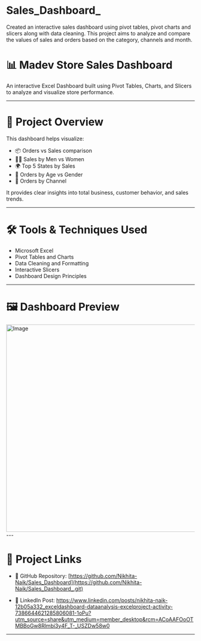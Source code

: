 # Sales_Dashboard_
Created an interactive sales dashboard using pivot tables, pivot charts and slicers along with data cleaning. This project aims to analyze and compare the values of sales and orders based on the category, channels and month.
# 📊 Madev Store Sales Dashboard

An interactive Excel Dashboard built using Pivot Tables, Charts, and Slicers to analyze and visualize store performance.

---

# 🧠 Project Overview
This dashboard helps visualize:
- 📦 Orders vs Sales comparison
- 👩‍🦰 Sales by Men vs Women
- 🌍 Top 5 States by Sales
- 🧓 Orders by Age vs Gender
- 🛒 Orders by Channel

It provides clear insights into total business, customer behavior, and sales trends.

---

# 🛠 Tools & Techniques Used
- Microsoft Excel  
- Pivot Tables and Charts  
- Data Cleaning and Formatting  
- Interactive Slicers  
- Dashboard Design Principles  

---

# 🖼 Dashboard Preview
<img width="1294" height="554" alt="Image" src="https://github.com/user-attachments/assets/8fff9237-9b69-45eb-85cc-5f3182f38391" />
---

# 🔗 Project Links
- 📂 GitHub Repository: [https://github.com/Nikhita-Naik/Sales_Dashboard](https://github.com/Nikhita-Naik/Sales_Dashboard_.git)
 
- 📸 LinkedIn Post: https://www.linkedin.com/posts/nikhita-naik-12b05a332_exceldashboard-dataanalysis-excelproject-activity-7386644621285806081-1oPu?utm_source=share&utm_medium=member_desktop&rcm=ACoAAFOoOTMBBoGw8Rlmbi3y4F_T-_USZDw58w0 

---
